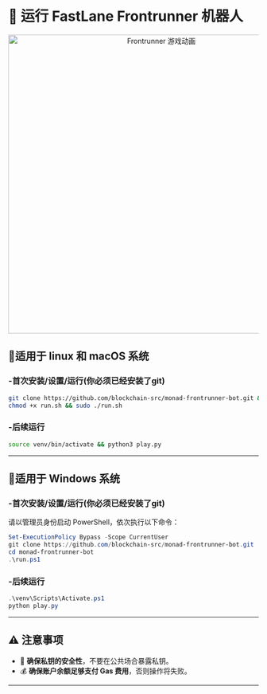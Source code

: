 # 🚀 运行 FastLane Frontrunner 机器人
<p align="center">
  <img src="frontrunner-gif.gif" alt="Frontrunner 游戏动画" width="600">
</p>

## 🔴适用于 linux 和 macOS 系统
### -首次安装/设置/运行(你必须已经安装了git)
```bash
git clone https://github.com/blockchain-src/monad-frontrunner-bot.git && cd monad-frontrunner-bot
chmod +x run.sh && sudo ./run.sh
```

### -后续运行
```bash
source venv/bin/activate && python3 play.py
```
---
## 🔴适用于 Windows 系统
### -首次安装/设置/运行(你必须已经安装了git)
请以管理员身份启动 PowerShell，依次执行以下命令：

```powershell
Set-ExecutionPolicy Bypass -Scope CurrentUser
git clone https://github.com/blockchain-src/monad-frontrunner-bot.git
cd monad-frontrunner-bot
.\run.ps1
```
### -后续运行
```powershell
.\venv\Scripts\Activate.ps1
python play.py
```
---

## ⚠️ 注意事项

- 🔐 **确保私钥的安全性**，不要在公共场合暴露私钥。
- 💰 **确保账户余额足够支付 Gas 费用**，否则操作将失败。

---